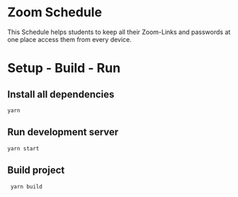 # Zoom Schedule

This Schedule helps students to keep all their Zoom-Links and passwords at one place access them from every device.

# Setup - Build - Run

## Install all dependencies

`yarn`

## Run development server

`yarn start`

## Build project

` yarn build`
